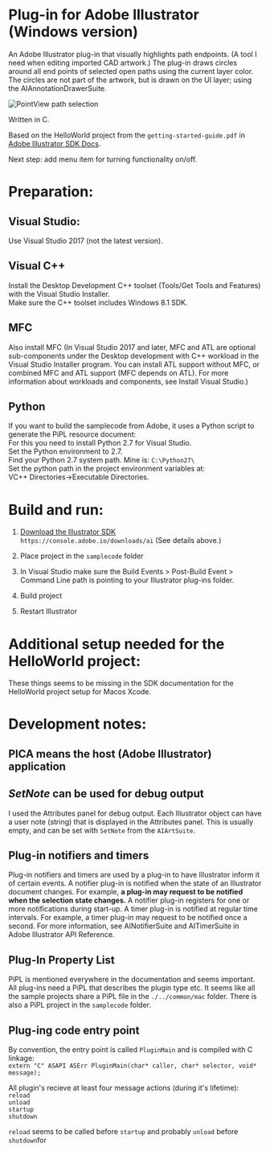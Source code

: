 # Plug-in for Adobe Illustrator (Windows version)
An Adobe Illustrator plug-in that visually highlights path endpoints. (A tool I need when editing imported CAD artwork.) The plug-in draws circles around all end points of selected open paths using the current layer color. The circles are not part of the artwork, but is drawn on the UI layer; using the AIAnnotationDrawerSuite. 

![PointView path selection](http://superpanic.com/pointview/pvart.png)

Written in C.  

Based on the HelloWorld project from the `getting-started-guide.pdf` in [Adobe Illustrator SDK Docs](https://console.adobe.io/downloads/ai).  

Next step: add menu item for turning functionality on/off. 

# Preparation:

## Visual Studio:
Use Visual Studio 2017 (not the latest version).  

## Visual C++  
Install the Desktop Development C++ toolset (Tools/Get Tools and Features) with the Visual Studio Installer.  
Make sure the C++ toolset includes Windows 8.1 SDK.  

## MFC  
Also install MFC (In Visual Studio 2017 and later, MFC and ATL are optional sub-components under the Desktop development with C++ workload in the Visual Studio Installer program. You can install ATL support without MFC, or combined MFC and ATL support (MFC depends on ATL). For more information about workloads and components, see Install Visual Studio.)  

## Python
If you want to build the samplecode from Adobe, it uses a Python script to generate the PiPL resource document:  
For this you need to install Python 2.7 for Visual Studio.  
Set the Python environment to 2.7.  
Find your Python 2.7 system path. Mine is: `C:\Python27\`  
Set the python path in the project environment variables at:  
VC++ Directories->Executable Directories.

# Build and run:

1. [Download the Illustrator SDK](https://console.adobe.io/downloads/ai)  
`https://console.adobe.io/downloads/ai`
(See details above.)  

2. Place project in the `samplecode` folder

3. In Visual Studio make sure the Build Events > Post-Build Event > Command Line path is pointing to your Illustrator plug-ins folder.

4. Build project

5. Restart Illustrator

# Additional setup needed for the HelloWorld project:  
These things seems to be missing in the SDK documentation for the HelloWorld project setup for Macos Xcode.

# Development notes:

## PICA means the host (Adobe Illustrator) application

## *SetNote* can be used for debug output
I used the Attributes panel for debug output. Each Illustrator object can have a user note (string) that is displayed in the Attributes panel. This is usually empty, and can be set with `SetNote` from the `AIArtSuite`.

## Plug-in notifiers and timers
Plug-in notifiers and timers are used by a plug-in to have Illustrator inform it of certain events.
A notifier plug-in is notified when the state of an Illustrator document changes. For example, **a plug-in may request to be notified when the selection state changes.** A notifier plug-in registers for one or more notifications during start-up.
A timer plug-in is notified at regular time intervals. For example, a timer plug-in may request to be notified
once a second.
For more information, see AINotifierSuite and AITimerSuite in Adobe Illustrator API Reference.

## Plug-In Property List
PiPL is mentioned everywhere in the documentation and seems important. All plug-ins need a PiPL that describes the plugin type etc.
It seems like all the sample projects share a PiPL file in the `./../common/mac` folder. There is also a PiPL project in the `samplecode` folder.

## Plug-ing code entry point
By convention, the entry point is called `PluginMain` and is compiled with C linkage:  
`extern "C" ASAPI ASErr PluginMain(char* caller, char* selector, void* message);`

All plugin's recieve at least four message actions (during it's lifetime):  
`reload`  
`unload`  
`startup`  
`shutdown`  

`reload` seems to be called before `startup`
and probably `unload` before `shutdown`for 
